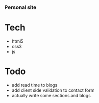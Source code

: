 ### Personal site

# Tech

-   html5
-   css3
-   js

# Todo

-   add read time to blogs
-   add client side validation to contact form
-   actually write some sections and blogs
